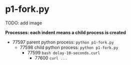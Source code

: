 # p1-fork.py

TODO: add image

**Processes: each indent means a child process is created**

- 77597 parent python process: `python p1-fork.py`
    - 77598 child python process: `python p1-fork.py`
        - 77599 `bash delay-10-seconds.curl`
            - 77600 `curl ...`



